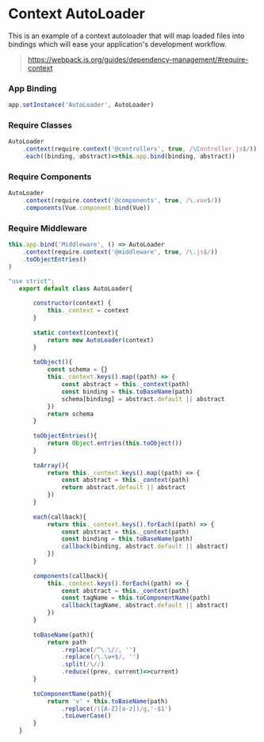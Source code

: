 # Context AutoLoader

This is an example of a context autoloader that will map loaded files into bindings 
which will ease your application's development workflow.

> https://webpack.js.org/guides/dependency-management/#require-context    
    
### App Binding
```javascript
app.setInstance('AutoLoader', AutoLoader)
```

### Require Classes
```javascript
AutoLoader
    .context(require.context('@controllers', true, /\Controller.js$/))
    .each((binding, abstract)=>this.app.bind(binding, abstract))
```

### Require Components
```javascript
AutoLoader
    .context(require.context('@components', true, /\.vue$/))
    .components(Vue.component.bind(Vue))
```

### Require Middleware
```javascript
this.app.bind('Middleware', () => AutoLoader
    .context(require.context('@middleware', true, /\.js$/))
    .toObjectEntries()
)
```

```javascript
"use strict";
   export default class AutoLoader{
   
       constructor(context) {
           this._context = context
       }
   
       static context(context){
           return new AutoLoader(context)
       }
   
       toObject(){
           const schema = {}
           this._context.keys().map((path) => {
               const abstract = this._context(path)
               const binding = this.toBaseName(path)
               schema[binding] = abstract.default || abstract
           })
           return schema
       }
   
       toObjectEntries(){
           return Object.entries(this.toObject())
       }
   
       toArray(){
           return this._context.keys().map((path) => {
               const abstract = this._context(path)
               return abstract.default || abstract
           })
       }
   
       each(callback){
           return this._context.keys().forEach((path) => {
               const abstract = this._context(path)
               const binding = this.toBaseName(path)
               callback(binding, abstract.default || abstract)
           })
       }
   
       components(callback){
           this._context.keys().forEach((path) => {
               const abstract = this._context(path)
               const tagName = this.toComponentName(path)
               callback(tagName, abstract.default || abstract)
           })
       }
   
       toBaseName(path){
           return path
               .replace(/^\.\//, '')
               .replace(/\.\w+$/, '')
               .split(/\//)
               .reduce((prev, current)=>current)
       }
   
       toComponentName(path){
           return 'v' + this.toBaseName(path)
               .replace(/([A-Z][a-z])/g,'-$1')
               .toLowerCase()
       }
   }
```
